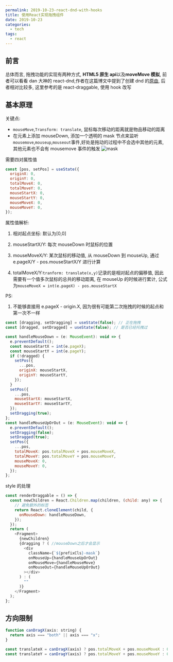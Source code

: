 ```yaml
---
permalink: 2019-10-23-react-dnd-with-hooks
title: 使用React实现拖拽组件
date: 2019-10-23
categories:
  - tech
tags:
  - react
---
```


## 前言

总体而言, 拖拽功能的实现有两种方式, **HTML5 原生 api**以及**moveMove 模拟**, 前者可以看看 dan 大神的 react-dnd,作者在这篇博文中提到了创建 dnd 的[原由](https://medium.com/@dan_abramov/the-future-of-drag-and-drop-apis-249dfea7a15f), 后者相对比较多, 这里参考的是 react-draggable, 使用 hook 改写

## 基本原理

关键点:

- `mouseMove`,`Transform: translate`, 鼠标每次移动的距离就是物品移动的距离
- 在元素上添加 mouseDown, 添加一个透明的 mask 节点来监听`mousemove`,`mouseup`,`mouseout`事件,好处是拖动的过程中不会选中其他的元素, 其他元素也不会有 mousemove 事件的触发
  ![mask]()

需要四对属性值

```js
const [pos, setPos] = useState({
  originX: 0,
  originY: 0,
  totalMoveX: 0,
  totalMoveY: 0,
  mouseStartX: 0,
  mouseStartY: 0,
  mouseMoveX: 0,
  mouseMoveY: 0,
});
```

属性值解析:

1. 相对起点坐标: 默认为[0,0]

2. mouseStartX/Y: 每次 mouseDown 时鼠标的位置

3. mouseMoveX/Y: 某次鼠标的移动值, 从 mouseDown 到 mouseUp, 通过 e.pageX/Y - pos.mouseStartX/Y 进行计算

4. totalMoveX/Y:`tranform: translate(x,y)`记录的是相对起点的偏移值, 因此需要有一个值多次鼠标的总共的移动距离, 在 mouseUp 的时候进行累计, 公式为`mouseMoveX = int(e.pageX) - pos.mouseStartX`

PS:

1. 不能够直接用 e.pageX - origin.X, 因为很有可能第二次拖拽的时候的起点和第一次不一样

```js
const [dragging, setDragging] = useState(false); // 正在拖拽
const [dragged, setDragged] = useState(false); // 是否已经托拽过
```

```js
const handleMouseDown = (e: MouseEvent): void => {
  e.preventDefault();
  const mouseStartX = int(e.pageX);
  const mouseStartY = int(e.pageY);
  if (!dragged) {
    setPos({
      ...pos,
      originX: mouseStartX,
      originY: mouseStartY,
    });
  }
  setPos({
    ...pos,
    mouseStartX: mouseStartX,
    mouseStartY: mouseStartY,
  });
  setDragging(true);
};
const handleMouseUpOrOut = (e: MouseEvent): void => {
  e.preventDefault();
  setDragging(false);
  setDragged(true);
  setPos({
    ...pos,
    totalMoveX: pos.totalMoveX + pos.mouseMoveX,
    totalMoveY: pos.totalMoveY + pos.mouseMoveY,
    mouseMoveX: 0,
    mouseMoveY: 0,
  });
};
```

style 的处理

```js
const renderDraggable = () => {
  const newChildren = React.Children.map(children, (child: any) => {
    // 避免额外的标签
    return React.cloneElement(child, {
      onMouseDown: handleMouseDown,
    });
  });
  return (
    <Fragment>
      {newChildren}
      {dragging ? ( //mouseDown之后才会显示
        <div
          className={`${prefixCls}-mask`}
          onMouseUp={handleMouseUpOrOut}
          onMouseMove={handleMouseMove}
          onMouseOut={handleMouseUpOrOut}
        ></div>
      ) : (
        ""
      )}
    </Fragment>
  );
};
```

## 方向限制

```js
function canDragX(axis: string) {
  return axis === "both" || axis === "x";
}

const translateX = canDragX(axis) ? pos.totalMoveX + pos.mouseMoveX : 0;
const translateY = canDragY(axis) ? pos.totalMoveY + pos.mouseMoveY : 0;
```

